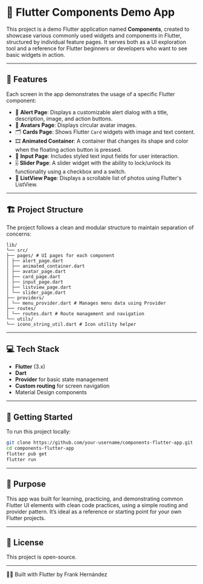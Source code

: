 # 📱 Flutter Components Demo App

This project is a demo Flutter application named **Components**, created to showcase various commonly used widgets and components in Flutter, structured by individual feature pages. It serves both as a UI exploration tool and a reference for Flutter beginners or developers who want to see basic widgets in action.

---

## 🧩 Features

Each screen in the app demonstrates the usage of a specific Flutter component:

- 🔔 **Alert Page**: Displays a customizable alert dialog with a title, description, image, and action buttons.
- 🧍 **Avatars Page**: Displays circular avatar images.
- 🗂️ **Cards Page**: Shows Flutter `Card` widgets with image and text content.
- 🎞️ **Animated Container**: A container that changes its shape and color when the floating action button is pressed.
- 📝 **Input Page**: Includes styled text input fields for user interaction.
- 🎚️ **Slider Page**: A slider widget with the ability to lock/unlock its functionality using a checkbox and a switch.
- 📜 **ListView Page**: Displays a scrollable list of photos using Flutter's ListView.

---

## 🏗️ Project Structure

The project follows a clean and modular structure to maintain separation of concerns:

```text
lib/
└── src/
├── pages/ # UI pages for each component
│ ├── alert_page.dart
│ ├── animated_container.dart
│ ├── avatar_page.dart
│ ├── card_page.dart
│ ├── input_page.dart
│ ├── listview_page.dart
│ └── slider_page.dart
├── providers/
│ └── menu_provider.dart # Manages menu data using Provider
├── routes/
│ └── routes.dart # Route management and navigation
└── utils/
└── icono_string_util.dart # Icon utility helper
```

---

## 💻 Tech Stack

- **Flutter** (3.x)
- **Dart**
- **Provider** for basic state management
- **Custom routing** for screen navigation
- Material Design components

---

## 🚀 Getting Started

To run this project locally:

```bash
git clone https://github.com/your-username/components-flutter-app.git
cd components-flutter-app
flutter pub get
flutter run
```

---

## 🧠 Purpose

This app was built for learning, practicing, and demonstrating common Flutter UI elements with clean code practices, using a simple routing and provider pattern. It’s ideal as a reference or starting point for your own Flutter projects.

---

## 📜 License

This project is open-source.

---

👨‍💻 Built with Flutter by Frank Hernández

